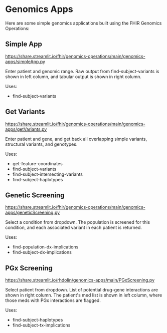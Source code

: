 # Genomics Apps
Here are some simple genomics applications built using the FHIR Genomics Operations:

## Simple App
https://share.streamlit.io/fhir/genomics-operations/main/genomics-apps/simpleApp.py

Enter patient and genomic range. Raw output from find-subject-variants is shown in left column, and tabular output is shown in right column.

Uses:
* find-subject-variants

## Get Variants
https://share.streamlit.io/fhir/genomics-operations/main/genomics-apps/getVariants.py

Enter patient and gene, and get back all overlapping simple variants, structural variants, and genotypes. 

Uses:
* get-feature-coordinates
* find-subject-variants
* find-subject-intersecting-variants
* find-subject-haplotypes

## Genetic Screening
https://share.streamlit.io/fhir/genomics-operations/main/genomics-apps/geneticScreening.py

Select a condition from dropdown. The population is screened for this condition, and each associated variant in each patient is returned.

Uses:
* find-population-dx-implications
* find-subject-dx-implications

## PGx Screening
https://share.streamlit.io/rhdolin/genomics-apps/main/PGxScreening.py

Select patient from dropdown. List of potential drug-gene interactions are shown in right column. The patient's med list is shown in left column, where those meds with PGx interactions are flagged.

Uses:
* find-subject-haplotypes
* find-subject-tx-implications
